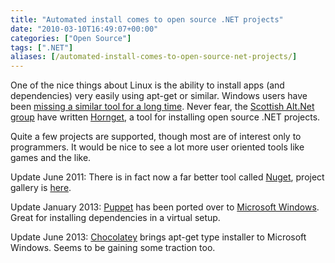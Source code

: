 ```yaml
---
title: "Automated install comes to open source .NET projects"
date: "2010-03-10T16:49:07+00:00"
categories: ["Open Source"]
tags: [".NET"]
aliases: [/automated-install-comes-to-open-source-net-projects/]
---
```


One of the nice things about Linux is the ability to install apps (and dependencies) very easily using apt-get or similar. Windows users have been <a href="http://mikehadlow.blogspot.com/2009/11/make-working-with-open-source-breeze.html">missing a similar tool for a long time</a>. Never fear, the <a href="http://twitter.com/scotaltnet">Scottish Alt.Net group</a> have written <a href="http://code.google.com/p/hornget/">Hornget</a>, a tool for installing open source .NET projects.

Quite a few projects are supported, though most are of interest only to programmers. It would be nice to see a lot more user oriented tools like games and the like.

Update June 2011: There is in fact now a far better tool called <a href="http://nuget.codeplex.com/">Nuget</a>, project gallery is <a href="http://nuget.org/">here</a>.

Update January 2013: <a href="http://puppetlabs.com/">Puppet</a> has been ported over to <a href="http://docs.puppetlabs.com/guides/platforms.html">Microsoft Windows</a>. Great for installing dependencies in a virtual setup.

Update June 2013: <a href="http://chocolatey.org/">Chocolatey</a> brings apt-get type installer to Microsoft Windows. Seems to be gaining some traction too.
